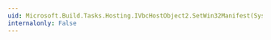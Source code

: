 ```yaml
---
uid: Microsoft.Build.Tasks.Hosting.IVbcHostObject2.SetWin32Manifest(System.String)
internalonly: False
---
```

